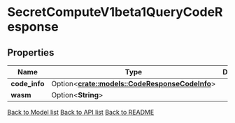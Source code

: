 # SecretComputeV1beta1QueryCodeResponse

## Properties

Name | Type | Description | Notes
------------ | ------------- | ------------- | -------------
**code_info** | Option<[**crate::models::CodeResponseCodeInfo**](Code_response_code_info.md)> |  | [optional]
**wasm** | Option<**String**> |  | [optional]

[Back to Model list](../README.md#documentation-for-models) [Back to API list](../README.md#documentation-for-api-endpoints) [Back to README](../README.md)


